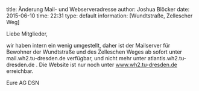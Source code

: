 title: Änderung Mail- und Webserveradresse
author: Joshua Blöcker
date: 2015-06-10
time: 22:31
type: default
information: [Wundtstraße, Zellescher Weg]

Liebe Mitglieder,

wir haben intern ein wenig umgestellt, daher ist der Mailserver für Bewohner der Wundtstraße und des Zelleschen Weges ab sofort unter mail.wh2.tu-dresden.de verfügbar, und nicht mehr unter atlantis.wh2.tu-dresden.de . Die Website ist nur noch unter www.wh2.tu-dresden.de erreichbar.

Eure AG DSN
